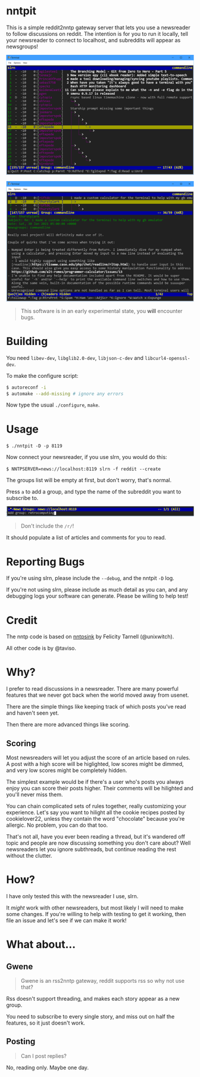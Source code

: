 # nntpit

This is a simple reddit2nntp gateway server that lets you use a newsreader to
follow discussions on reddit. The intention is for you to run it locally, tell
your newsreader to connect to localhost, and subreddits will appear as
newsgroups!

![Slrn Headers](doc/screenshot.png)

![Slrn Article](doc/article.png)

> This software is in an early experimental state, you **will** encounter bugs.

# Building

You need `libev-dev`, `libglib2.0-dev`, `libjson-c-dev` and `libcurl4-openssl-dev`.

To make the configure script:

```bash
$ autoreconf -i
$ automake --add-missing # ignore any errors
```

Now type the usual `./configure`, `make`.

# Usage

`$ ./nntpit -D -p 8119`

Now connect your newsreader, if you use slrn, you would do this:

`$ NNTPSERVER=news://localhost:8119 slrn -f reddit --create`

The groups list will be empty at first, but don't worry, that's normal.

Press `a` to add a group, and type the name of the subreddit you want to subscribe to.

![Adding a subreddit](doc/addgroup.png)

> Don't include the `/r/`!

It should populate a list of articles and comments for you to read.

# Reporting Bugs

If you're using slrn, please include the `--debug`, and the nntpit `-D` log.

If you're not using slrn, please include as much detail as you can, and any
debugging logs your software can generate. Please be willing to help test!

# Credit

The nntp code is based on [nntpsink](https://github.com/unixwitch/nntpsink) by
Felicity Tarnell (@unixwitch).

All other code is by @taviso.

# Why?

I prefer to read discussions in a newsreader. There are many powerful features
that we never got back when the world moved away from usenet.

There are the simple things like keeping track of which posts you've read and
haven't seen yet.

Then there are more advanced things like scoring.

## Scoring

Most newsreaders will let you adjust the score of an article based on rules. A
post with a high score will be higlighted, low scores might be dimmed, and very
low scores might be completely hidden.

The simplest example would be if there's a user who's posts you always enjoy you
can score their posts higher. Their comments will be hilighted and you'll never
miss them.

You can chain complicated sets of rules together, really customizing your
experience. Let's say you want to hilight all the cookie recipes posted by
cookielover22, unless they contain the word "chocolate" because you're allergic.
No problem, you can do that too.

That's not all, have you ever been reading a thread, but it's wandered off topic
and people are now discussing something you don't care about? Well newsreaders
let you ignore subthreads, but continue reading the rest without the clutter.

# How?

I have only tested this with the newsreader I use, slrn.

It *might* work with other newsreaders, but most likely I will need to make some
changes. If you're willing to help with testing to get it working, then file an
issue and let's see if we can make it work!

# What about...

## Gwene

> Gwene is an rss2nntp gateway, reddit supports rss so why not use that?

Rss doesn't support threading, and makes each story appear as a new group.

You need to subscribe to every single story, and miss out on half the features,
so it just doesn't work.

## Posting

> Can I post replies?

No, reading only. Maybe one day.


